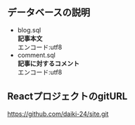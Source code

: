 ## データベースの説明
- blog.sql  
    **記事本文**  
    エンコード:utf8
- comment.sql  
    **記事に対するコメント**  
    エンコード:utf8
## ReactプロジェクトのgitURL
https://github.com/daiki-24/site.git